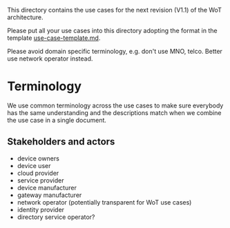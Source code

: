 This directory contains the use cases 
for the next revision (V1.1) of the WoT architecture.

Please put all your use cases into this directory adopting the format in the template [use-case-template.md](use-case-template.md).

Please avoid domain specific terminology, e.g. don't use MNO, telco. Better use network operator instead.

# Terminology

We use common terminology across the use cases to make sure 
everybody has the same understanding and the descriptions match
when we combine the use case in a single document.

## Stakeholders and actors

- device owners  
- device user  
- cloud provider  
- service provider  
- device manufacturer   
- gateway manufacturer  
- network operator (potentially transparent for WoT use cases)  
- identity provider  
- directory service operator?  
